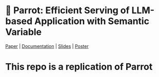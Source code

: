 # 🦜 Parrot: Efficient Serving of LLM-based Application with Semantic Variable

[Paper](https://www.usenix.org/system/files/osdi24-lin-chaofan.pdf) | [Documentation](docs/) | [Slides](assets/Parrot-OSDI24.pdf) | [Poster](assets/Parrot_Poster_OSDI_24.pdf)

# This repo is a replication of Parrot
